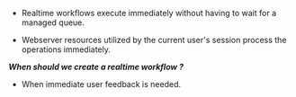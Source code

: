 - Realtime workflows execute immediately without having to wait for a managed queue.

- Webserver resources utilized by the current user's session process the operations immediately.


**_When should we create a realtime workflow ?_**

- When immediate user feedback is needed.